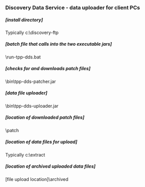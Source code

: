 ### Discovery Data Service - data uploader for client PCs

##### [install directory]
Typically c:\discovery-ftp 

##### [batch file that calls into the two executable jars]
\run-tpp-dds.bat

##### [checks for and downloads patch files]
\bin\tpp-dds-patcher.jar

##### [data file uploader]
\bin\tpp-dds-uploader.jar

##### [location of downloaded patch files]
\patch 

##### [location of data files for upload]
Typically c:\extract

##### [location of archived uploaded data files]
[file upload location]\archived
